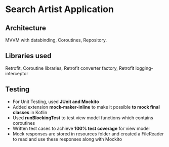 # Search Artist Application

## Architecture
MVVM with databinding, Coroutines, Repository.  

## Libraries used 
Retrofit, Coroutine libraries, Retrofit converter factory, Retrofit logging-interceptor

## Testing 
- For Unit Testing, used **JUnit and Mockito**
- Added extension **mock-maker-inline** to make it possible **to mock final classes** in Kotlin
- Used **runBlockingTest** to test view model functions which contains coroutines 
- Written test cases to achieve **100% test coverage** for view model
- Mock responses are stored in resources folder and created a FileReader to read and use these responses along with Mockito 
